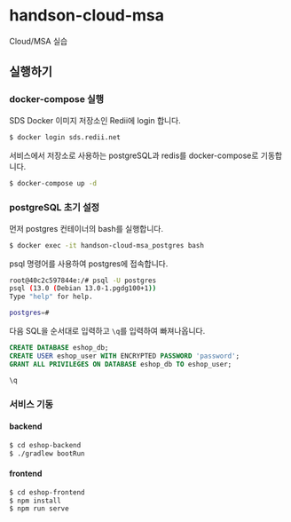 # handson-cloud-msa
Cloud/MSA 실습

## 실행하기

### docker-compose 실행
SDS Docker 이미지 저장소인 Redii에 login 합니다.
``` bash
$ docker login sds.redii.net
```

서비스에서 저장소로 사용하는 postgreSQL과 redis를 docker-compose로 기동합니다. 

``` bash
$ docker-compose up -d
```

### postgreSQL 초기 설정

먼저 postgres 컨테이너의 bash를 실행합니다.

``` bash
$ docker exec -it handson-cloud-msa_postgres bash
```

psql 명령어를 사용하여 postgres에 접속합니다.

``` bash
root@40c2c597844e:/# psql -U postgres
psql (13.0 (Debian 13.0-1.pgdg100+1))
Type "help" for help.

postgres=#
```

다음 SQL을 순서대로 입력하고 `\q`를 입력하여 빠져나옵니다.
``` sql
CREATE DATABASE eshop_db;
CREATE USER eshop_user WITH ENCRYPTED PASSWORD 'password';
GRANT ALL PRIVILEGES ON DATABASE eshop_db TO eshop_user;

\q
```

### 서비스 기동

#### backend

``` bash
$ cd eshop-backend
$ ./gradlew bootRun
```

#### frontend

``` bash
$ cd eshop-frontend
$ npm install
$ npm run serve
```
